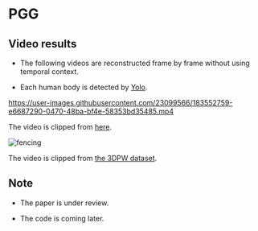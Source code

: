 # PGG

## Video results

- The following videos are reconstructed frame by frame without using temporal context. 

- Each human body is detected by [Yolo](https://github.com/mkocabas/yolov3-pytorch).

https://user-images.githubusercontent.com/23099566/183552759-e6687290-0470-48ba-bf4e-58353bd35485.mp4

The video is clipped from [here](https://www.youtube.com/watch?v=2DiQUX11YaY).

![fencing](https://user-images.githubusercontent.com/23099566/183560376-88adcd95-371f-4999-aa97-e7f3ebfd3bc5.gif)

The video is clipped from [the 3DPW dataset](https://virtualhumans.mpi-inf.mpg.de/3DPW/).

## Note

- The paper is under review.

- The code is coming later.
